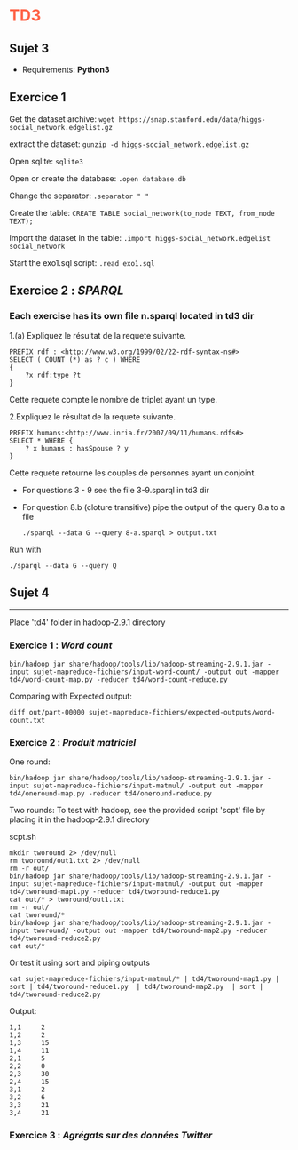 
# <span style="color:#FF6347">TD3</span>

## Sujet 3

- Requirements: **Python3**

## Exercice 1

Get the dataset archive:
```wget https://snap.stanford.edu/data/higgs-social_network.edgelist.gz```

extract the dataset:
```gunzip -d higgs-social_network.edgelist.gz```

Open sqlite:
```sqlite3```

Open or create the database:
```.open database.db```

Change the separator:
```.separator " "```

Create the table:
```CREATE TABLE social_network(to_node TEXT, from_node TEXT);```

Import the dataset in the table:
```.import higgs-social_network.edgelist social_network```

Start the exo1.sql script:
```.read exo1.sql```

## Exercice 2 : *SPARQL*

### Each exercise has its own file n.sparql located in td3 dir

1.(a) Expliquez le résultat de la requete suivante.

    PREFIX rdf : <http://www.w3.org/1999/02/22-rdf-syntax-ns#>  
    SELECT ( COUNT (*) as ? c ) WHERE  
    {  
        ?x rdf:type ?t  
    }  

Cette requete compte le nombre de triplet ayant un type.

2.Expliquez le résultat de la requete suivante.

    PREFIX humans:<http://www.inria.fr/2007/09/11/humans.rdfs#>  
    SELECT * WHERE {  
        ? x humans : hasSpouse ? y  
    }  

Cette requete retourne les couples de personnes ayant un conjoint.

- For questions 3 - 9 see the file 3-9.sparql in td3 dir

- For question 8.b (cloture transitive) pipe the output of the query 8.a to a file  

    ```./sparql --data G --query 8-a.sparql > output.txt```

Run with

    ./sparql --data G --query Q

## Sujet 4

---
Place 'td4' folder in hadoop-2.9.1 directory

### Exercice 1 : *Word count*

    bin/hadoop jar share/hadoop/tools/lib/hadoop-streaming-2.9.1.jar -input sujet-mapreduce-fichiers/input-word-count/ -output out -mapper td4/word-count-map.py -reducer td4/word-count-reduce.py

Comparing with Expected output:

    diff out/part-00000 sujet-mapreduce-fichiers/expected-outputs/word-count.txt

### Exercice 2 : *Produit matriciel*

One round:
  
    bin/hadoop jar share/hadoop/tools/lib/hadoop-streaming-2.9.1.jar -input sujet-mapreduce-fichiers/input-matmul/ -output out -mapper td4/oneround-map.py -reducer td4/oneround-reduce.py

Two rounds:
To test with hadoop, see the provided script 'scpt' file by placing it in the hadoop-2.9.1 directory

scpt.sh

    mkdir tworound 2> /dev/null  
    rm tworound/out1.txt 2> /dev/null  
    rm -r out/  
    bin/hadoop jar share/hadoop/tools/lib/hadoop-streaming-2.9.1.jar -input sujet-mapreduce-fichiers/input-matmul/ -output out -mapper td4/tworound-map1.py -reducer td4/tworound-reduce1.py  
    cat out/* > tworound/out1.txt  
    rm -r out/  
    cat tworound/*  
    bin/hadoop jar share/hadoop/tools/lib/hadoop-streaming-2.9.1.jar -input tworound/ -output out -mapper td4/tworound-map2.py -reducer td4/tworound-reduce2.py  
    cat out/*

Or test it using sort and piping outputs

    cat sujet-mapreduce-fichiers/input-matmul/* | td4/tworound-map1.py | sort | td4/tworound-reduce1.py  | td4/tworound-map2.py  | sort | td4/tworound-reduce2.py

Output:

    1,1     2
    1,2     2
    1,3     15
    1,4     11
    2,1     5
    2,2     0
    2,3     30
    2,4     15
    3,1     2
    3,2     6
    3,3     21
    3,4     21

### Exercice 3 : *Agrégats sur des données Twitter*
